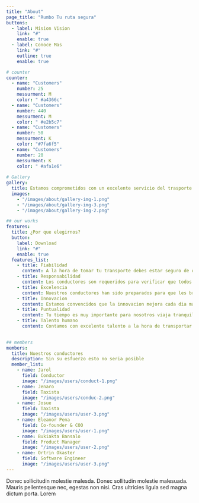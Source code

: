 ```yaml
---
title: "About"
page_title: "Rumbo Tu ruta segura"
buttons:
  - label: Mision Vision
    link: "#"
    enable: true
  - label: Conoce Mas
    link: "#"
    outline: true
    enable: true

# counter
counter:
  - name: "Customers"
    number: 25
    messurment: M
    color: " #a4366c"
  - name: "Customers"
    number: 440
    messurment: M
    color: " #e2b5c7"
  - name: "Customers"
    number: 50
    messurment: K
    color: "#7fa6f5"
  - name: "Customers"
    number: 20
    messurment: K
    color: " #afa1e6"
    
# Gallery
gallery:
  title: Estamos comprometidos con un excelente servicio del trasporte publico
  images:
    - "/images/about/gallery-img-1.png"
    - "/images/about/gallery-img-3.png"
    - "/images/about/gallery-img-2.png"

## our works
features:
  title: ¿Por que elegirnos?
  button:
    label: Download 
    link: "#"
    enable: true
  features_list:
    - title: Fiabilidad
      content: A la hora de tomar tu transporte debes estar seguro de quien te lleva y que tan seguro es
    - title: Responsabilidad
      content: Los conductores son requeridos para verificar que todos los documentos sean legales
    - title: Excelencia
      content: Nuestros conductores han sido preparados para que les brinden la mejor atencion 
    - title: Innovacion
      content: Estamos convencidos que la innovacion mejora cada dia mas nuestro servicio
    - title: Puntualidad
      content: Tu tiempo es muy importante para nosotros viaja tranquilo a la hora que mejor te paresca contamos con distintas rutas y multiples horarios 
    - title: Talento humano
      content: Contamos con excelente talento a la hora de transportar sueños, felicidades y reencuentros.Una cara amable dispuestos a servir  
    

## members
members:
  title: Nuestros conductores
  description: Sin su esfuerzo esto no seria posible
  member_list:
    - name: Jarol 
      field: Conductor
      image: "/images/users/conduct-1.png"
    - name: Jenaro
      field: Taxista
      image: "/images/users/conduc-2.png"
    - name: Josue
      field: Taxista
      image: "/images/users/user-3.png"
    - name: Eleanor Pena
      field: Co-founder & COO
      image: "/images/users/user-1.png"
    - name: Bukiakta Bansalo
      field: Product Manager
      image: "/images/users/user-2.png"
    - name: Ortrin Okaster
      field: Software Engineer
      image: "/images/users/user-3.png"
---
```

Donec sollicitudin molestie malesda. Donec sollitudin molestie malesuada. Mauris pellentesque nec, egestas non nisi. Cras ultricies ligula sed magna dictum porta. Lorem
